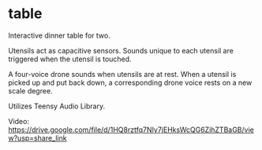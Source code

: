 # table

Interactive dinner table for two. 

Utensils act as capacitive sensors. Sounds unique to each utensil are triggered when the utensil is touched. 

A four-voice drone sounds when utensils are at rest. When a utensil is picked up and put back down, a corresponding drone voice rests on a new scale degree.

Utilizes Teensy Audio Library.

Video: https://drive.google.com/file/d/1HQ8rztfq7NIy7jEHksWcQG6ZihZTBaGB/view?usp=share_link
